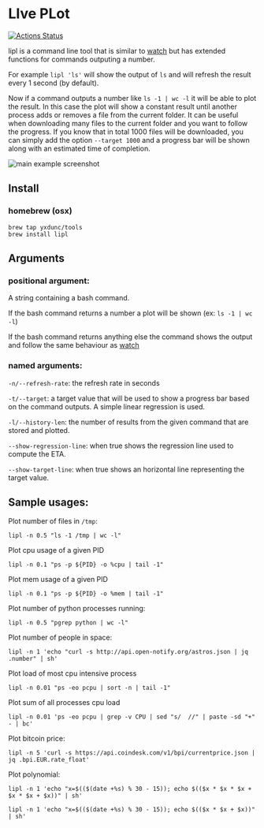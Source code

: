 # LIve PLot
[![Actions Status](https://github.com/yxdunc/lipl/workflows/Rust/badge.svg)](https://github.com/yxdunc/lipl/actions)


lipl is a command line tool that is similar to [watch](https://en.wikipedia.org/wiki/Watch_(Unix)) but has extended functions for commands outputing a number.

For example `lipl 'ls'` will show the output of `ls` and will refresh the result
every 1 second (by default).

Now if a command outputs a number like `ls -1 | wc -l` it will be able to plot
the result. In this case the plot will show a constant result until another 
process adds or removes a file from the current folder. It can be useful when 
downloading many files to the current folder and you want to follow the
progress. If you know that in total 1000 files will be downloaded, you can 
simply add the option `--target 1000` and a progress bar will be shown along 
with an estimated time of completion.

![main example screenshot](../media/screen_shots/polynomial.png?raw=true)


## Install

### homebrew (osx)

```
brew tap yxdunc/tools
brew install lipl
```

## Arguments

### positional argument:

A string containing a bash command.

If the bash command returns a number a plot will be shown (ex: `ls -1 | wc -l`)

If the bash command returns anything else the command shows the output and 
follow the same behaviour as [watch](https://en.wikipedia.org/wiki/Watch_(Unix))

### named arguments:
`-n/--refresh-rate`: the refresh rate in seconds

`-t/--target`: a target value that will be used to show a progress bar based on
 the command outputs. A simple linear regression is used.

`-l/--history-len`: the number of results from the given command that are stored
 and plotted.  

`--show-regression-line`: when true shows the regression line used to compute
the ETA.

`--show-target-line`: when true shows an horizontal line representing the target
value.

## Sample usages:

Plot number of files in `/tmp`:
```
lipl -n 0.5 "ls -1 /tmp | wc -l"
```

Plot cpu usage of a given PID
```
lipl -n 0.1 "ps -p ${PID} -o %cpu | tail -1"
```

Plot mem usage of a given PID
```
lipl -n 0.1 "ps -p ${PID} -o %mem | tail -1"
```

Plot number of python processes running:
```
lipl -n 0.5 "pgrep python | wc -l"
```

Plot number of people in space:
```
lipl -n 1 'echo "curl -s http://api.open-notify.org/astros.json | jq .number" | sh'
```

Plot load of most cpu intensive process
```
lipl -n 0.01 "ps -eo pcpu | sort -n | tail -1"
```

Plot sum of all processes cpu load
```
lipl -n 0.01 'ps -eo pcpu | grep -v CPU | sed "s/  //" | paste -sd "+" - | bc'
```

Plot bitcoin price:
```
lipl -n 5 'curl -s https://api.coindesk.com/v1/bpi/currentprice.json | jq .bpi.EUR.rate_float'
```

Plot polynomial:
```
lipl -n 1 'echo "x=$(($(date +%s) % 30 - 15)); echo $(($x * $x * $x + $x * $x + $x))" | sh'
```

```
lipl -n 1 'echo "x=$(($(date +%s) % 30 - 15)); echo $(($x * $x + $x))" | sh'
```

